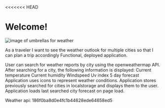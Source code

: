 <<<<<<< HEAD
# Welcome!

![image of umbrellas for weather](https://user-images.githubusercontent.com/55456375/70283411-3de5a600-177e-11ea-93bc-493138a52541.png)

As a traveler
I want to see the weather outlook for multiple cities
so that I can plan a trip accordingly
Functional, deployed application.


User can search for weather reports by city using the openweathermap API.
After searching for a city, the following information is displayed:
Current temperature
Current humidity
Windspeed
Uv index
5 day forecast
Application uses icons to represent weather conditions.
Application stores previously searched for cities in localstorage and displays them to the user.
Application loads last searched city forecast on page load.

Weather api: 186f0ba8d0e4fc1b44628ede64658ed5